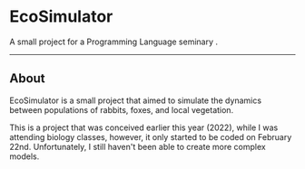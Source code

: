 # EcoSimulator
A small project for a Programming Language seminary .

---
## About
EcoSimulator is a small project that aimed to simulate the dynamics between populations of rabbits, foxes, and local vegetation.

This is a project that was conceived earlier this year (2022), while I was attending biology classes, however, it only started to be coded on February 22nd. Unfortunately, I still haven't been able to create more complex models. 